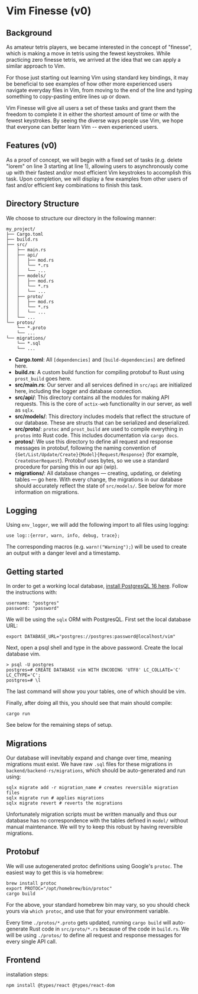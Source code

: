 # Vim Finesse (v0)

## Background

As amateur tetris players, we became interested in the concept of "finesse", which is making a move in tetris using the fewest keystrokes. While practicing zero finesse tetris, we arrived at the idea that we can apply a similar approach to Vim.

For those just starting out learning Vim using standard key bindings, it may be beneficial to see examples of how other more experienced users navigate everyday files in Vim, from moving to the end of the line and typing something to copy-pasting entire lines up or down.

Vim Finesse will give all users a set of these tasks and grant them the freedom to complete it in either the shortest amount of time or with the fewest keystrokes. By seeing the diverse ways people use Vim, we hope that everyone can better learn Vim -- even experienced users.

## Features (v0)

As a proof of concept, we will begin with a fixed set of tasks (e.g. delete "lorem" on line 3 starting at line 1), allowing users to asynchronously come up with their fastest and/or most efficient Vim keystrokes to accomplish this task. Upon completion, we will display a few examples from other users of fast and/or efficient key combinations to finish this task.

## Directory Structure

We choose to structure our directory in the following manner:

```
my_project/
├── Cargo.toml
├── build.rs
├── src/
│   ├── main.rs
│   ├── api/
│   │   ├── mod.rs
│   │   └── *.rs
│   │   └── ...
│   ├── models/
│   │   ├── mod.rs
│   │   └── *.rs
│   │   └── ...
│   ├── proto/
│   │   ├── mod.rs
│   │   └── *.rs
│   │   └── ...
│   └── ...
└── protos/
    └── *.proto
    └── ...
└── migrations/
    └── *.sql
    └── ...
```

- **Cargo.toml**: All `[dependencies]` and `[build-dependencies]` are defined here.
- **build.rs**: A custom build function for compiling protobuf to Rust using `prost_build` goes here.
- **src/main.rs**: Our server and all services defined in `src/api` are initialized here, including the logger and database connection.
- **src/api/**: This directory contains all the modules for making API requests. This is the core of `actix-web` functionality in our server, as well as `sqlx`.
- **src/models/**: This directory includes models that reflect the structure of our database. These are structs that can be serialized and deserialized.
- **src/proto/**: `protoc` and `prost_build` are used to compile everything in `protos` into Rust code. This includes documentation via `cargo docs`.
- **protos/**: We use this directory to define all request and response messages in protobuf, following the naming convention of `{Get/List/Update/Create}{Model}{Request/Response}` (for example, `CreateUserRequest`). Protobuf uses bytes, so we use a standard procedure for parsing this in our api (wip).
- **migrations/**: All database changes — creating, updating, or deleting tables — go here. With every change, the migrations in our database should accurately reflect the state of `src/models/`. See below for more information on migrations.

## Logging

Using `env_logger`, we will add the following import to all files using logging:
```
use log::{error, warn, info, debug, trace};
```

The corresponding macros (e.g. `warn!("Warning");`) will be used to create an output with a danger level and a timestamp.

## Getting started

In order to get a working local database, [install PostgresQL 16 here](https://www.enterprisedb.com/downloads/postgres-postgresql-downloads). Follow the instructions with:
```
username: "postgres"
password: "password"
```

We will be using the `sqlx` ORM with PostgresQL. First set the local database URL:
```
export DATABASE_URL="postgres://postgres:password@localhost/vim"
```

Next, open a psql shell and type in the above password. Create the local database vim.
```
> psql -U postgres
postgres=# CREATE DATABASE vim WITH ENCODING 'UTF8' LC_COLLATE='C' LC_CTYPE='C';
postgres=# \l
```

The last command will show you your tables, one of which should be vim.

Finally, after doing all this, you should see that main should compile:
```
cargo run
```

See below for the remaining steps of setup.

## Migrations

Our database will inevitably expand and change over time, meaning migrations must exist. We have raw `.sql` files for these migrations in `backend/backend-rs/migrations`, which should be auto-generated  and run using:
```
sqlx migrate add -r migration_name # creates reversible migration files
sqlx migrate run # applies migrations
sqlx migrate revert # reverts the migrations
```

Unfortunately migration scripts must be written manually and thus our database has no correspondence with the tables defined in `model/` without manual maintenance. We will try to keep this robust by having reversible migrations.

## Protobuf

We will use autogenerated protoc definitions using Google's `protoc`. The easiest way to get this is via homebrew:
```
brew install protoc
export PROTOC="/opt/homebrew/bin/protoc"
cargo build
```

For the above, your standard homebrew bin may vary, so you should check yours via `which protoc`, and use that for your environment variable.

Every time `./protos/*.proto` gets updated, running `cargo build` will auto-generate Rust code in `src/proto/*.rs` because of the code in `build.rs`. We will be using `./protos/` to define all request and response messages for every single API call.

## Frontend

installation steps:

`npm install @types/react @types/react-dom`
